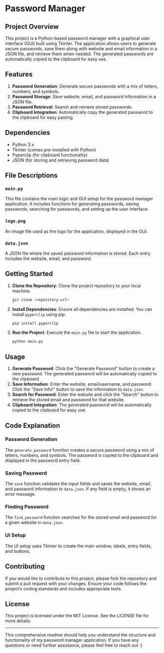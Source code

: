 # Password Manager


## Project Overview

This project is a Python-based password manager with a graphical user interface (GUI) built using Tkinter. The application allows users to generate secure passwords, save them along with website and email information in a JSON file, and retrieve them when needed. The generated passwords are automatically copied to the clipboard for easy use.

## Features

1. **Password Generation**: Generate secure passwords with a mix of letters, numbers, and symbols.
2. **Password Storage**: Save website, email, and password information in a JSON file.
3. **Password Retrieval**: Search and retrieve stored passwords.
4. **Clipboard Integration**: Automatically copy the generated password to the clipboard for easy pasting.

## Dependencies

- Python 3.x
- Tkinter (comes pre-installed with Python)
- Pyperclip (for clipboard functionality)
- JSON (for storing and retrieving password data)

## File Descriptions

### `main.py`

This file contains the main logic and GUI setup for the password manager application. It includes functions for generating passwords, saving passwords, searching for passwords, and setting up the user interface.

### `logo.png`

An image file used as the logo for the application, displayed in the GUI.

### `data.json`

A JSON file where the saved password information is stored. Each entry includes the website, email, and password.

## Getting Started

1. **Clone the Repository**: Clone the project repository to your local machine.
   ```bash
   git clone <repository-url>
   ```

2. **Install Dependencies**: Ensure all dependencies are installed. You can install `pyperclip` using pip:
   ```bash
   pip install pyperclip
   ```

3. **Run the Project**: Execute the `main.py` file to start the application.
   ```bash
   python main.py
   ```

## Usage

1. **Generate Password**: Click the "Generate Password" button to create a new password. The generated password will be automatically copied to the clipboard.
2. **Save Information**: Enter the website, email/username, and password. Click the "Save Info!" button to save the information to `data.json`.
3. **Search for Password**: Enter the website and click the "Search" button to retrieve the stored email and password for that website.
4. **Clipboard Integration**: The generated password will be automatically copied to the clipboard for easy use.

## Code Explanation

### Password Generation

The `generate_password` function creates a secure password using a mix of letters, numbers, and symbols. The password is copied to the clipboard and displayed in the password entry field.

### Saving Password

The `save` function validates the input fields and saves the website, email, and password information to `data.json`. If any field is empty, it shows an error message.


### Finding Password

The `find_password` function searches for the stored email and password for a given website in `data.json`.



### UI Setup

The UI setup uses Tkinter to create the main window, labels, entry fields, and buttons.


## Contributing

If you would like to contribute to this project, please fork the repository and submit a pull request with your changes. Ensure your code follows the project’s coding standards and includes appropriate tests.

## License

This project is licensed under the MIT License. See the LICENSE file for more details.

---

This comprehensive readme should help you understand the structure and functionality of my password manager application. If you have any questions or need further assistance, please feel free to reach out :)
